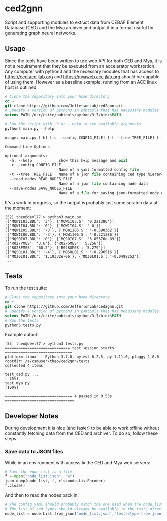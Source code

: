# ced2gnn
Script and supporting modules to extract data from CEBAF Element Database (CED) and the Mya archiver and output it in a format useful for generating graph neural networks.

## Usage
Since the tools have been written to use web API for both CED and Mya, it is not a requirement that they be executed from an accelerator workstation.  Any computer with python3 and the necessary modules that has access to https://ced.acc.jlab.org and https://myaweb.acc.jlab.org should be capable of using them.  However as a baseline example, running from an ACE linux host is outlined.

```csh
# Clone the repository into your home directory
cd ~
git clone https://github.com/JeffersonLab/ced2gnn.git
# Specify a version of python3 in pubtools that has necessary modules
setenv PATH /usr/csite/pubtools/python/3.7/bin:$PATH

# Run the script with -h or --help to see available arguments
python3 main.py --help

usage: main.py [-h] [-c --config CONFIG_FILE] [-t --tree TREE_FILE] [--read-nodes READ_NODES_FILE] [--save-nodes SAVE_NODES_FILE]

Command Line Options

optional arguments:
  -h, --help            show this help message and exit
  -c --config CONFIG_FILE
                        Name of a yaml formatted config file
  -t --tree TREE_FILE   Name of a json file containing ced type hierarchy
  --read-nodes READ_NODES_FILE
                        Name of a json file containing node data
  --save-nodes SAVE_NODES_FILE
                        Name of a file for saving json-formatted node data

```
It's a work in progress, so the output is probably just some scratch data at the moment:

```
[52] theo@devl77 > python3 main.py
[{'MQW1I03.BDL': '3'}, {'MQW1I03.S': '0.221386'}]
[{'MQW1I04.BDL': '0'}, {'MQW1I04.S': '-0'}]
[{'MQW1I05.BDL': '-8'}, {'MQW1I05.S': '-0.590362'}]
[{'MQW1I06.BDL': '-3'}, {'MQW1I06.S': '-0.221386'}]
[{'MQS0I07.BDL': '0'}, {'MQS0I07.S': '3.85376e-09'}]
[{'R027PMES': '3.6'}, {'R027GMES': '5.256'}]
[{'R028PMES': '60.2'}, {'R028GMES': '5.279'}]
[{'MQS0L01.BDL': '-4'}, {'MQS0L01.S': '-0.296516'}]
[{'MQJ0L01.BDL': '1.19332e-06'}, {'MQJ0L01.S': '-0.0498252'}]
...
```


## Tests
To run the test suite:

```csh
# Clone the repository into your home directory
cd ~
git clone https://github.com/JeffersonLab/ced2gnn.git
# Specify a version of python3 in pubtools that has necessary modules
setenv PATH /usr/csite/pubtools/python/3.7/bin:$PATH
# Run the tests
python3 tests.py
```

Example output:

```
[53] theo@devl77 > python3 tests.py
============================= test session starts ==============================
platform linux -- Python 3.7.6, pytest-6.2.5, py-1.11.0, pluggy-1.0.0
rootdir: /a/csmuser/theo/ced2gnn/tests
collected 4 items

test_ced.py ...                                                          [ 75%]
test_mya.py .                                                            [100%]

============================== 4 passed in 0.53s ===============================
```


## Developer Notes
During development it is nice (and faster) to be able to work offline without constantly fetching data 
from the CED and archiver.  To do so, follow these steps.

### Save data to JSON files
While in an environment with access to the CED and Mya web servers:

```python
# Save the node_list to a file
f = open("node_list.json", "w")
json.dump(node_list, f, cls=node.ListEncoder)    
f.close()
```

And then to read the nodes back in:

```python
# The config.yaml should probably match the one used when the node_list was generated!
# The list of ced types should already be available in the tests directory.
node_list = node.List.from_json('node_list.json','tests/type-tree.json','config.yaml')
```